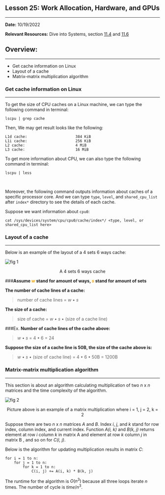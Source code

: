 ## Lesson 25: Work Allocation, Hardware, and GPUs

---
**Date:** 10/19/2022

**Relevant Resources:** Dive into Systems, section 
[11.4](https://diveintosystems.org/book/C11-MemHierarchy/caching.html)
and [11.6](https://diveintosystems.org/book/C11-MemHierarchy/coherency.html)

## Overview:

---
- Get cache information on Linux
- Layout of a cache
- Matrix-matrix multiplication algorithm


### Get cache information on Linux

---
To get the size of CPU caches on a Linux machine, we can type the 
following command in terminal: <br> 

`lscpu | grep cache` <br> 

Then, We may get result looks like the following: <br>

```commandline
L1d cache:                      384 KiB
L1i cache:                      256 KiB
L2 cache:                       4 MiB
L3 cache:                       16 MiB
```

To get more information about CPU, we can also type the following
command in terminal: <br>

`lscpu | less`

<br>

Moreover, the following command outputs information about caches
of a specific processor core. And we can type `type`, `level`,
and `shared_cpu_list` after `index*` directory to see the details of 
each cache.

Suppose we want information about `cpu0`:<br>

`cat /sys/devices/system/cpu/cpu0/cache/index*/ <type, level, or 
shared_cpu_list here>`

### Layout of a cache

---
Below is an example of the layout of a 4 sets 6 ways cache:<br>

![fig 1](Images/L25_cacheLayout.jpeg )
<div style="text-align: center;">A 4 sets 6 ways cache</div>

###**Assume <font color=orange>*w*</font> stand for amount of ways, <font color=orange>*s*</font> stand for amount of sets**

**The number of cache lines of a cache:**<br>
> number of cache lines = *w* • *s*

**The size of a cache:**
> size of cache = *w* • *s* • (size of a cache line)


###Ex.
**Number of cache lines of the cache above:**
> *w* • *s* = 4 • 6 = 24

**Suppose the size of a cache line is 50B, the size of the cache above is:**
> *w* • *s* • (size of cache line) =  4 • 6 • 50B = 1200B


### Matrix-matrix multiplication algorithm

---
This section is about an algorithm calculating multiplication of two *n* x *n* matrices
and the time complexity of the algorithm.

![fig 2](Images/L25_matrix.jpeg)
<div style="text-align: center;">Picture above is an example of a matrix multiplication where 
i = 1, j = 2, k = 2</div>

Suppose there are two *n* x *n* matrices *A* and *B*. Index *i*, *j*, and *k* stand for
row index, column index, and current index. Function *A(i, k)* and *B(k, j)* returns 
element at row *i* column *k* in matrix A and element at row *k* column *j* in matrix B
, and so on for *C(i, j)*.<br>

Below is the algorithm for updating multiplication results in matrix *C*:<br>
```
for i = 1 to n:
    for j = 1 to n:
        for k = 1 to n:
            C(i, j) += A(i, k) * B(k, j)
```
The runtime for the algorithm is $O(n^3)$ because all three loops iterate $n$ times.
The number of cycle is $time / n^3$.

